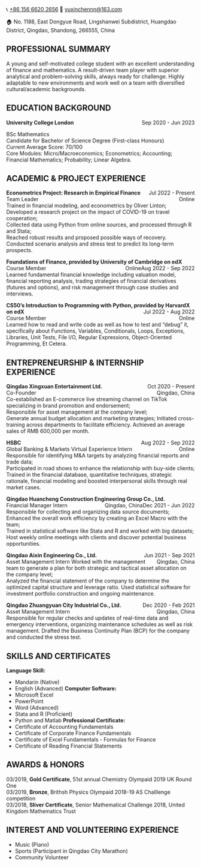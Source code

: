 <p>📞 <a href="tel:+8615666202656">+86 156 6620 2656</a> 📧 <a href="mailto:yuxinchennn@163.com">yuxinchennn@163.com</a></p>
<p>🏠 No. 1188, East Dongyue Road, Lingshanwei Subdistrict, Huangdao District, Qingdao, Shandong, 266555, China</p>

## PROFESSIONAL SUMMARY

A young and self-motivated college student with an excellent understanding of finance and mathematics. A result-driven team player with superior analytical and problem-solving skills, always ready for challenge. Highly adaptable to new environments and work well on a team with diversified cultural/academic backgrounds.


## EDUCATION BACKGROUND

**University College London**  <span style="float:right">Sep 2020 - Jun 2023</span>  
<!-- align dates to the right -->

BSc Mathematics  
Candidate for Bachelor of Science Degree (First-class Honours)  
Current Average Score: 70/100  
Core Modules: Micro/Macroeconomics; Econometrics; Accounting; Financial Mathematics; Probability; Linear Algebra.  

## ACADEMIC & PROJECT EXPERIENCE
**Econometrics Project: Research in Empirical Finance**  <span style="float:right">Jul 2022 - Present</span>  
Team Leader  <span style="float:right">Online</span>  
Trained in financial modeling, and econometrics by Oliver Linton;  
Developed a research project on the impact of COVID-19 on travel cooperation;  
Collected data using Python from online sources, and processed through R and Stata;  
Reached robust results and proposed possible ways of recovery. Conducted scenario analysis and stress test to predict its long-term prospects.  

**Foundations of Finance, provided by University of Cambridge on edX**  <span style="float:right">Aug 2022 -  Sep 2022</span>
Course Member  <span style="float:right">Online</span>  
Learned  fundamental  financial  knowledge  including  valuation  model,  financial  reporting  analysis,  trading  strategies  of  financial  derivatives (futures and options), and risk management through case studies and interviews.  

**CS50’s Introduction to Programming with Python, provided by HarvardX on edX** <span style="float:right">Jul 2022 -  Aug 2022</span>  
Course Member  <span style="float:right">Online</span>  
Learned how to read and write code as well as how to test and “debug” it, specifically about Functions, Variables, Conditionals, Loops, Exceptions, Libraries, Unit Tests, File I/O, Regular Expressions, Object-Oriented Programming, Et Cetera.  

## ENTREPRENEURSHIP & INTERNSHIP EXPERIENCE
**Qingdao Xingxuan Entertainment Ltd.**  <span style="float:right">Oct 2020 - Present</span>  
Co-Founder  <span style="float:right">Qingdao, China</span>  
Co-established an E-commerce live streaming channel on TikTok specializing in brand promotion and endorsement;  
Responsible for asset management at the company level;  
Generate annual budget allocation and marketing strategies; Initiated cross-training across departments to facilitate efficiency. Achieved an average sales of RMB 600,000 per month.  

**HSBC** <span style="float:right">Aug 2022 - Sep 2022</span>  
Global Banking & Markets Virtual Experience Intern  <span style="float:right">Online</span>  
Responsible for identifying M&A targets by analyzing financial reports and trade data;  
Participated in road shows to enhance the relationship with buy-side clients;  
Trained  in  the  financial  database,  quantitative  techniques,  strategic  rationale,  financial  modeling  and  boosted  interpersonal  skills  through  real  market cases.  

**Qingdao Huancheng Construction Engineering Group Co., Ltd.**  <span style="float:right">Dec 2021 - Jun 2022</span>  
Financial Manager Intern  <span style="float:right">Qingdao, China</span>  
Responsible for collecting and organizing data source documents;  
Enhanced the overall work efficiency by creating an Excel Macro with the team;  
Trained in statistical software like Stata and R and worked with big datasets;  
Host weekly online meetings with clients and discover potential business opportunities.  

**Qingdao Aixin Engineering Co., Ltd.**  <span style="float:right">Jun 2021 - Sep 2021</span>  
Asset Management Intern  <span style="float:right">Qingdao, China</span>
Worked with the management team to generate a plan for both strategic and tactical asset allocation on the company level;  
Analyzed  the  financial  statement  of  the  company  to  determine  the  optimized  capital  structure  and  leverage  ratio.  Used  statistical software for investment portfolio construction and ongoing maintenance.  

**Qingdao Zhuangyuan City Industrial Co., Ltd.**  <span style="float:right">Dec 2020 - Feb 2021</span>  
Asset  Management  Intern  <span style="float:right">Qingdao, China</span>  
Responsible  for  regular  checks  and  updates  of  real-time  data  and  emergency  interventions,  organizing  maintenance  schedules  as  well  as  risk  management. Drafted the Business Continuity Plan (BCP) for the company and conducted the stress test.  

## SKILLS AND CERTIFICATES
**Language Skill:**
- Mandarin (Native)
- English (Advanced)
**Computer Software:**
- Microsoft Excel
- PowerPoint
- Word (Advanced)
- Stata and R (Proficient)
- Python and Matlab
**Professional Certificate:**
- Certificate of Accounting Fundamentals
- Certificate of Corporate Finance Fundamentals
- Certificate of Excel Fundamentals - Formulas for Finance
- Certificate of Reading Financial Statements

## AWARDS & HONORS
03/2019, **Gold Certificate**, 51st annual Chemistry Olympaid 2019 UK Round One  
03/2019, **Bronze**, Brithsh Physics Olympaid 2018-19 AS Challlenge competition  
03/2018, **Sliver Certificate**, Senior Mathematical Challenge 2018, United Kingdom Mathematics Trust  

## INTEREST AND VOLUNTEERING EXPERIENCE
- Music (Piano)
- Sports (Participant in Qingdao City Marathon)
- Community Volunteer